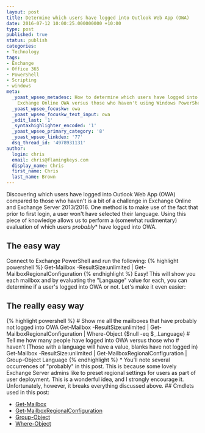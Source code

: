 ```yaml
---
layout: post
title: Determine which users have logged into Outlook Web App (OWA)
date: 2016-07-12 10:00:25.000000000 +10:00
type: post
published: true
status: publish
categories:
- Technology
tags:
- Exchange
- Office 365
- PowerShell
- Scripting
- windows
meta:
  _yoast_wpseo_metadesc: How to determine which users have logged into Exchange or
    Exchange Online OWA versus those who haven't using Windows PowerShell.
  _yoast_wpseo_focuskw: owa
  _yoast_wpseo_focuskw_text_input: owa
  _edit_last: '1'
  _syntaxhighlighter_encoded: '1'
  _yoast_wpseo_primary_category: '8'
  _yoast_wpseo_linkdex: '77'
  dsq_thread_id: '4978931131'
author:
  login: chris
  email: chris@flamingkeys.com
  display_name: Chris
  first_name: Chris
  last_name: Brown
---
```

Discovering which users have logged into Outlook Web App (OWA) compared to those who haven't is a bit of a challenge in Exchange Online and Exchange Server 2013/2016. One method is to make use of the fact that prior to first login, a user won't have selected their language. Using this piece of knowledge allows us to perform a (somewhat rudimentary) evaluation of which users *probably** have logged into OWA.
<h2>The easy way</h2>
Connect to Exchange PowerShell and run the following:
{% highlight powershell %}
Get-Mailbox -ResultSize:unlimited | Get-MailboxRegionalConfiguration
{% endhighlight %}
Easy! This will show you each mailbox and by evaluating the "Language" value for each, you can determine if a user's logged into OWA or not. Let's make it even easier:
<h2>The really easy way</h2>
{% highlight powershell %}
# Show me all the mailboxes that have probably not logged into OWA
Get-Mailbox -ResultSize:unlimited | Get-MailboxRegionalConfiguration | Where-Object {$null -eq $_.Language} 
# Tell me how many people have logged into OWA versus those who
# haven't (Those with a language will have a value, blanks have not logged in)
Get-Mailbox -ResultSize:unlimited | Get-MailboxRegionalConfiguration | Group-Object Language
{% endhighlight %}
* You'll note several occurrences of "probably" in this post. This is because some lovely Exchange Server admins like to preset regional settings for users as part of user deployment. This is a wonderful idea, and I strongly encourage it. Unfortunately, however, it breaks everything discussed above.
## Cmdlets used in this post:
<ul>
<li><a href="https://technet.microsoft.com/en-us/library/bb123685(v=exchg.160).aspx" target="_blank">Get-Mailbox</a></li>
<li><a href="https://technet.microsoft.com/en-us/library/dd335163(v=exchg.160).aspx" target="_blank">Get-MailboxRegionalConfiguration</a></li>
<li><a href="https://technet.microsoft.com/en-us/library/hh849907.aspx" target="_blank">Group-Object</a></li>
<li><a href="https://technet.microsoft.com/en-us/library/hh849715.aspx" target="_blank">Where-Object</a></li>
</ul>
